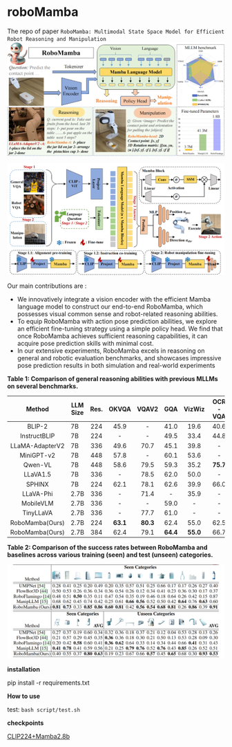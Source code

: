 # roboMamba

The repo of paper `RoboMamba: Multimodal State Space Model for Efficient Robot Reasoning and Manipulation`
![robo-mamba-main](img/roboMamba.png)

![robo-mamba-main_00](img/robomamba_main.png)

Our main contributions are :

+ We innovatively integrate a vision encoder with the efficient Mamba language model to construct our end-to-end RoboMamba, which possesses visual common sense and robot-related reasoning abilities.
+ To equip RoboMamba with action pose prediction abilities, we explore an efficient fine-tuning strategy using a simple policy head. We find that once RoboMamba achieves sufficient reasoning capabilities, it can acquire pose prediction skills with minimal cost.
+ In our extensive experiments, RoboMamba excels in reasoning on general and robotic evaluation benchmarks, and showcases impressive pose prediction results in both simulation and real-world experiments

**Table 1: Comparison of general reasoning abilities with previous MLLMs on several benchmarks.**

|     Method      | LLM Size | Res. |  OKVQA   |  VQAV2   |   GQA    |  VizWiz  | OCR-VQA  |   POPE   |    MME     |   MMB    |  MM-Vet  |
| :-------------: | -------- | :--: | :------: | :------: | :------: | :------: | :------: | :------: | :--------: | :------: | :------: |
|     BLIP-2      | 7B       | 224  |   45.9   |    -     |   41.0   |   19.6   |   40.6   |   85.3   |   1293.8   |    -     |   22.4   |
|  InstructBLIP   | 7B       | 224  |    -     |    -     |   49.5   |   33.4   |   44.8   |    -     |     -      |    36    |   26.2   |
| LLaMA-AdapterV2 | 7B       | 336  |   49.6   |   70.7   |   45.1   |   39.8   |    -     |    -     |   1328.4   |    -     |    -     |
|   MiniGPT-v2    | 7B       | 448  |   57.8   |    -     |   60.1   |   53.6   |    -     |    -     |     -      |    -     |    -     |
|     Qwen-VL     | 7B       | 448  |   58.6   |   79.5   |   59.3   |   35.2   | **75.7** |    -     |     -      |   38.2   |    -     |
|    LLaVA1.5     | 7B       | 336  |    -     |   78.5   |   62.0   |   50.0   |    -     |   85.9   | **1510.7** |   64.3   |   30.5   |
|     SPHINX      | 7B       | 224  |   62.1   |   78.1   |   62.6   |   39.9   |   66.0   |   80.7   |   1476.1   |   66.9   | **36.0** |
|    LLaVA-Phi    | 2.7B     | 336  |    -     |   71.4   |    -     |   35.9   |    -     |   85.0   |   1335.1   |   59.8   |   28.9   |
|    MobileVLM    | 2.7B     | 336  |    -     |    -     |   59.0   |    -     |    -     |   84.9   |   1288.9   |   59.6   |    -     |
|    TinyLLaVA    | 2.7B     | 336  |    -     |   77.7   |   61.0   |    -     |    -     |   86.3   |   1437.3   | **68.3** |   31.7   |
| RoboMamba(Ours) | 2.7B     | 224  | **63.1** | **80.3** |   62.4   |   55.0   |   62.5   |   85.3   |   1314.8   |   64.2   |   28.6   |
| RoboMamba(Ours) | 2.7B     | 384  |   62.4   |   79.1   | **64.4** | **55.0** |   66.7   | **86.9** |   1354.2   |   65.7   |   29.7   |



**Table 2: Comparison of the success rates between RoboMamba and baselines across various training (seen) and test (unseen) categories.**

![table2](img/table2.png)

**installation**

pip install -r requirements.txt

**How to use**

test: `bash script/test.sh`

**checkpoints**

[CLIP224+Mamba2.8b](https://pan.baidu.com/s/1jgEzriRGzSCXIVn_N7gZfw?pwd=robo)